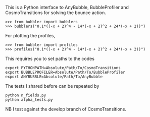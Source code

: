 This is a Python interface to AnyBubble, BubbleProfiler and CosmoTransitions for solving
the bounce action.

```
>>> from bubbler import bubblers
>>> bubblers("0.1*((-x + 2)^4 - 14*(-x + 2)^2 + 24*(-x + 2))")
```

For plotting the profiles,

```
>>> from bubbler import profiles
>>> profiles("0.1*((-x + 2)^4 - 14*(-x + 2)^2 + 24*(-x + 2))")
```

This requires you to set paths to the codes

```
export PYTHONPATH=Absolute/Path/To/CosmoTransitions
export BUBBLEPROFILER=Absolute/Path/To/BubbleProfiler
export ANYBUBBLE=Absolute/Path/To/AnyBubble
```

The tests I shared before can be repeated by

```
python n_fields.py
python alpha_tests.py
```

NB I test against the develop branch of CosmoTransitions.
